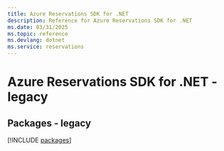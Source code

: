 ```yaml
---
title: Azure Reservations SDK for .NET
description: Reference for Azure Reservations SDK for .NET
ms.date: 03/31/2025
ms.topic: reference
ms.devlang: dotnet
ms.service: reservations
---
```

# Azure Reservations SDK for .NET - legacy
## Packages - legacy
[!INCLUDE [packages](reservations-index.md)]